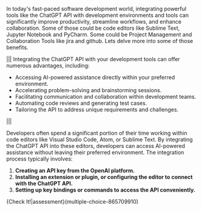In today's fast-paced software development world, integrating powerful tools like the ChatGPT API with development environments and tools can significantly improve productivity, streamline workflows, and enhance collaboration. Some of those could be code editors like Sublime Text, Jupyter Notebook and PyCharm. Some could be Project Management and Collaboration Tools like jira and github. Lets delve more into some of those benefits.

|||
Integrating the ChatGPT API with your development tools can offer numerous advantages, including:

* Accessing AI-powered assistance directly within your preferred environment.
* Accelerating problem-solving and brainstorming sessions.
* Facilitating communication and collaboration within development teams.
* Automating code reviews and generating test cases.
* Tailoring the API to address unique requirements and challenges.

|||

Developers often spend a significant portion of their time working within code editors like Visual Studio Code, Atom, or Sublime Text. By integrating the ChatGPT API into these editors, developers can access AI-powered assistance without leaving their preferred environment. The integration process typically involves:

1. **Creating an API key from the OpenAI platform.**
2. **Installing an extension or plugin, or configuring the editor to connect with the ChatGPT API.**
3. **Setting up key bindings or commands to access the API conveniently.**


{Check It!|assessment}(multiple-choice-865709910)

